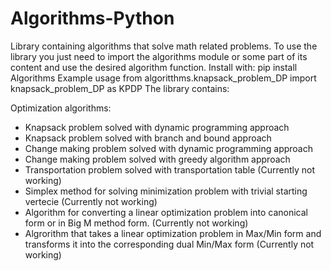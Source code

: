 # Algorithms-Python
Library containing algorithms that solve math related problems.
To use the library you just need to import the algorithms module
or some part of its content and use the desired algorithm function.
Install with:
pip install Algorithms
Example usage
from algoritthms.knapsack_problem_DP import knapsack_problem_DP as KPDP 
The library contains:

Optimization algorithms:
- Knapsack problem solved with dynamic programming approach
- Knapsack problem solved with branch and bound approach
- Change making problem solved with dynamic programming approach
- Change making problem solved with greedy algorithm approach 
- Transportation problem solved with transportation table (Currently not working)
- Simplex method for solving minimization problem with trivial starting vertecie (Currently not working)
- Algorithm for converting a linear optimization problem
  into canonical form or in Big M method form. (Currently not working)
- Algrorithm that takes a linear optimization problem in 
  Max/Min form and transforms it into the corresponding dual Min/Max form (Currently not working)